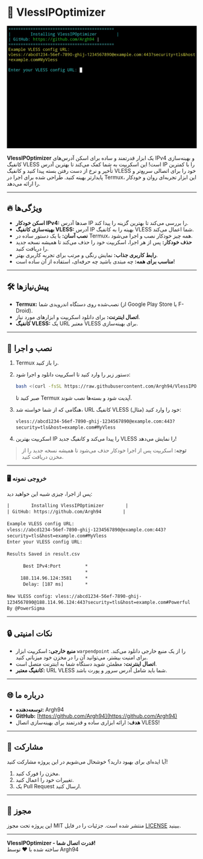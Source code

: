 # 🌟 VlessIPOptimizer

![VlessIPOptimizer](Termux.png)

**VlessIPOptimizer** یک ابزار قدرتمند و ساده برای اسکن آدرس‌های IPv4 و بهینه‌سازی کانفیگ VLESS است! این اسکریپت به شما کمک می‌کند تا بهترین آدرس IP را با کمترین تأخیر و نرخ از دست رفتن بسته پیدا کنید و کانفیگ VLESS خود را برای اتصالی سریع‌تر و پایدارتر بهینه کنید. طراحی شده برای اجرا در Termux، این ابزار تجربه‌ای روان و خودکار را ارائه می‌دهد.

---

## 🔥 ویژگی‌ها

- **اسکن خودکار IPv4:** صدها آدرس IP را بررسی می‌کند تا بهترین گزینه را پیدا کند.
- **بهینه‌سازی کانفیگ VLESS:** آدرس IP بهینه را به کانفیگ VLESS شما اعمال می‌کند.
- **نصب آسان:** با یک دستور ساده در Termux، همه چیز خودکار نصب و اجرا می‌شود.
- **حذف خودکار:** پس از هر اجرا، اسکریپت خود را حذف می‌کند تا همیشه نسخه جدید را دریافت کنید.
- **رابط کاربری جذاب:** نمایش رنگی و مرتب برای تجربه کاربری بهتر.
- **مناسب برای همه:** چه مبتدی باشید چه حرفه‌ای، استفاده از آن ساده است!

---

## 🛠️ پیش‌نیازها

- **Termux:** نصب‌شده روی دستگاه اندرویدی شما (از Google Play Store یا F-Droid).
- **اتصال اینترنت:** برای دانلود اسکریپت و ابزارهای مورد نیاز.
- **کانفیگ VLESS:** یک URL معتبر VLESS برای بهینه‌سازی.

---

## 🚀 نصب و اجرا

1. Termux را باز کنید.
2. دستور زیر را وارد کنید تا اسکریپت دانلود و اجرا شود:

   ```bash
   bash <(curl -fsSL https://raw.githubusercontent.com/Argh94/VlessIPOptimizer/main/install.sh)
   ```

   صبر کنید تا Termux آپدیت شود و بسته‌ها نصب شوند.

3. هنگامی که از شما خواسته شد، URL کانفیگ VLESS خود را وارد کنید (مثال):

   ```
   vless://abcd1234-56ef-7890-ghij-1234567890@example.com:443?security=tls&host=example.com#MyVless
   ```

4. اسکریپت بهترین IP را پیدا می‌کند و کانفیگ جدید VLESS را نمایش می‌دهد!

> **توجه:** اسکریپت پس از اجرا خودکار حذف می‌شود تا همیشه نسخه جدید را از مخزن دریافت کنید.

---

### 🖥️ خروجی نمونه

پس از اجرا، چیزی شبیه این خواهید دید:

```
|        Installing VlessIPOptimizer        |
| GitHub: https://github.com/Argh94        |

Example VLESS config URL:
vless://abcd1234-56ef-7890-ghij-1234567890@example.com:443?security=tls&host=example.com#MyVless
Enter your VLESS config URL:

Results Saved in result.csv

      Best IPv4:Port         *
                             *
     188.114.96.124:3581     *
      Delay: [187 ms]        *

New VLESS config: vless://abcd1234-56ef-7890-ghij-1234567890@188.114.96.124:443?security=tls&host=example.com#Powerful By @PowerSigma
```

---

## 🔒 نکات امنیتی

- **منبع خارجی:** اسکریپت ابزار `warpendpoint` را از یک منبع خارجی دانلود می‌کند. برای امنیت بیشتر، می‌توانید آن را در مخزن خود میزبانی کنید.
- **اتصال اینترنت:** مطمئن شوید دستگاه شما به اینترنت متصل است.
- **کانفیگ معتبر:** URL VLESS شما باید شامل آدرس سرور و پورت باشد.

---

## 🌐 درباره ما

- **توسعه‌دهنده:** Argh94
- **GitHub:** [https://github.com/Argh94](https://github.com/Argh94)
- **هدف:** ارائه ابزاری ساده و قدرتمند برای بهینه‌سازی اتصال VLESS!

---

## 🤝 مشارکت

آیا ایده‌ای برای بهبود دارید؟ خوشحال می‌شویم در این پروژه مشارکت کنید!

1. مخزن را فورک کنید.
2. تغییرات خود را اعمال کنید.
3. یک Pull Request ارسال کنید.

---

## 📜 مجوز

این پروژه تحت مجوز MIT منتشر شده است. جزئیات را در فایل [LICENSE](LICENSE) ببینید.

---

**VlessIPOptimizer - قدرت اتصال شما!**  
ساخته شده با ❤️ توسط Argh94
